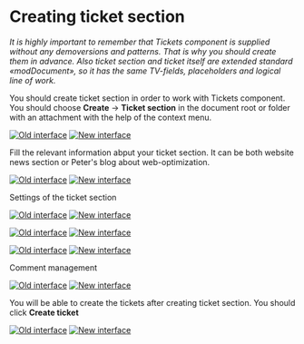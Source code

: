 # Creating ticket section

*It is highly important to remember that Tickets component is supplied without any demoversions and patterns. That is why you should create them in advance. Also ticket section and ticket itself are extended standard «modDocument», so it has the same TV-fields, placeholders and logical line of work.*

You should create ticket section in order to work with Tickets component.
You should choose **Create** -> **Ticket section** in the document root or folder with an attachment with the help of the context menu.

[![Old interface](https://file.modx.pro/files/f/9/7/f975338bbb77224ca2ac77c65d63a4cds.jpg)](https://file.modx.pro/files/f/9/7/f975338bbb77224ca2ac77c65d63a4cd.png)
[![New interface](https://file.modx.pro/files/5/8/c/58c5dcc35f808a63afa526246d6d2d8es.jpg)](https://file.modx.pro/files/5/8/c/58c5dcc35f808a63afa526246d6d2d8e.png)

Fill the relevant information abput your ticket section. It can be both website news section or Peter's blog about web-optimization.

[![Old interface](https://file.modx.pro/files/1/0/a/10a39435633aaa7ad831d20c18847156s.jpg)](https://file.modx.pro/files/1/0/a/10a39435633aaa7ad831d20c18847156.png)
[![New interface](https://file.modx.pro/files/9/1/4/91428134c6bb3dda7ab278444c54180bs.jpg)](https://file.modx.pro/files/9/1/4/91428134c6bb3dda7ab278444c54180b.png)

Settings of the ticket section

[![Old interface](https://file.modx.pro/files/5/e/0/5e0507380a9f58e4d2276ecd7a8bd67cs.jpg)](https://file.modx.pro/files/5/e/0/5e0507380a9f58e4d2276ecd7a8bd67c.png)
[![New interface](https://file.modx.pro/files/7/1/7/717f779026a639f76741e74c1dd9331bs.jpg)](https://file.modx.pro/files/7/1/7/717f779026a639f76741e74c1dd9331b.png)

[![Old interface](https://file.modx.pro/files/c/f/3/cf3f86bea8ba5c3fac9d2ab229526037s.jpg)](https://file.modx.pro/files/c/f/3/cf3f86bea8ba5c3fac9d2ab229526037.png)
[![New interface](https://file.modx.pro/files/6/2/d/62d1d6f27ce4aeafac8ba4893af28341s.jpg)](https://file.modx.pro/files/6/2/d/62d1d6f27ce4aeafac8ba4893af28341.png)

[![Old interface](https://file.modx.pro/files/c/8/c/c8c45388cd50fe3cacdd0220b389bd2ds.jpg)](https://file.modx.pro/files/c/8/c/c8c45388cd50fe3cacdd0220b389bd2d.png)
[![New interface](https://file.modx.pro/files/b/a/5/ba5d7c0434d7fb3cafd9f8384dcd66f5s.jpg)](https://file.modx.pro/files/b/a/5/ba5d7c0434d7fb3cafd9f8384dcd66f5.png)

Comment management

[![Old interface](https://file.modx.pro/files/8/5/9/8599dade89fb37e26e609b64e822aa1ds.jpg)](https://file.modx.pro/files/8/5/9/8599dade89fb37e26e609b64e822aa1d.png)
[![New interface](https://file.modx.pro/files/2/3/c/23cbf9ff20bd080dff27189d4ef276c1s.jpg)](https://file.modx.pro/files/2/3/c/23cbf9ff20bd080dff27189d4ef276c1.png)

You will be able to create the tickets after creating ticket section. You should click **Create ticket**

[![Old interface](https://file.modx.pro/files/b/8/9/b8908dabf777ae1840b3e192d7e5ad24s.jpg)](https://file.modx.pro/files/b/8/9/b8908dabf777ae1840b3e192d7e5ad24.png)
[![New interface](https://file.modx.pro/files/d/e/d/ded68f80ceb298388483dcf2299489ccs.jpg)](https://file.modx.pro/files/d/e/d/ded68f80ceb298388483dcf2299489cc.png)
